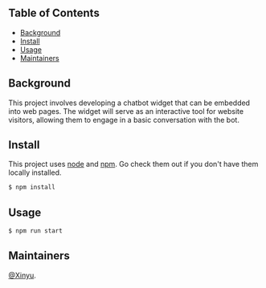 ## Table of Contents

- [Background](#background)
- [Install](#install)
- [Usage](#usage)
- [Maintainers](#maintainers)

## Background

This project involves developing a chatbot widget that can be embedded into web
pages. The widget will serve as an interactive tool for website visitors, allowing them to
engage in a basic conversation with the bot. 

## Install

This project uses [node](http://nodejs.org) and [npm](https://npmjs.com). Go check them out if you don't have them locally installed.

```sh
$ npm install
```

## Usage

```sh
$ npm run start
```

## Maintainers

[@Xinyu](https://github.com/chenxinyu2018).

